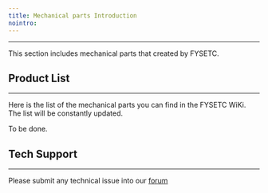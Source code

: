```yaml
---
title: Mechanical parts Introduction
nointro:
---
```


---
This section includes mechanical parts that created by FYSETC.

## Product List
---

Here is the list of the mechanical parts you can find in the FYSETC WiKi. The list will be constantly updated.

To be done.

## Tech Support

---
Please submit any technical issue into our [forum](http://forum.fysetc.com/) 